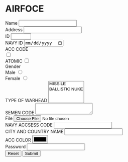 # AIRFOCE
<form action="results.html" method="GET" enctype="multipart/form-data">
    <div>
      <label for="name">Name</label>
      <input type="text" name="name" id="name" required>
  </div>
  <div>
    <label for="email">Address</label>
    <input type="email" name="email" id="email" required>
  </div>
  <div>
    <label for="age">ID</label>
    <input type="number" name="age" id="age" min="1" max="200" step="5">
  </div>
  <div>
    <label for="date">NAVY ID</label>
    <input type="date" name="date" id="date" min="2019-06-10">
  </div>
  <div>
    ACC CODE
    <div>
      <label for="MISSILE1"></label>
      <input type="checkbox" name="MISSILE" id="banana">
    </div>
    <div>
      <label for="apple">ATOMIC</label>
      <input type="checkbox" name="ATOMIC" id="apple">
    </div>
  </div>
  <div>
    Gender
    <div>
      <label for="male">Male</label>
      <input type="radio" name="gender" id="male" value="male">
    </div>
    <div>
      <label for="female">Female</label>
      <input type="radio" name="gender" id="female" value="female">
    </div>
  </div>
  <div>
    <label for="eyeColor">TYPE OF WARHEAD</label>
    <select name="eyeColor" id="eyeColor" multiple>
      <option value="MISSILE">MISSILE</option>
      <option label="BALLISTIC NUKE" value="Red"></option>
    </select>
  </div>
  <div>
    <label for="bio">SEMEN CODE</label>
    <textarea id="ACC NAME" name="bio"></textarea>
  </div>
  <input type="hidden" name="hidden" value="hi">
  <div>
    <label for="file">File</label>
    <input id="file" type="file" name="file">
  </div>
  <div>
    <label for="phone">NAVY ACCSESS CODE</label>
    <input type="tel" name="NAVY ACCSES CODE" id="phone">
  </div>
  <div>
    <label for="url">CITY AND COUNTRY NAME</label>
    <input type="url" name="url" id="url">
  </div>
  <div>
    <label for="color">ACC COLOR</label>
    <input type="color" name="color" id="color">
  </div>
  <div>
    <label>
      Password
      <input type="password" name="password" required>
    </label>
  </div>
  <button type="reset">Reset</button>
  <button type="submit">Submit</button>
</form>
